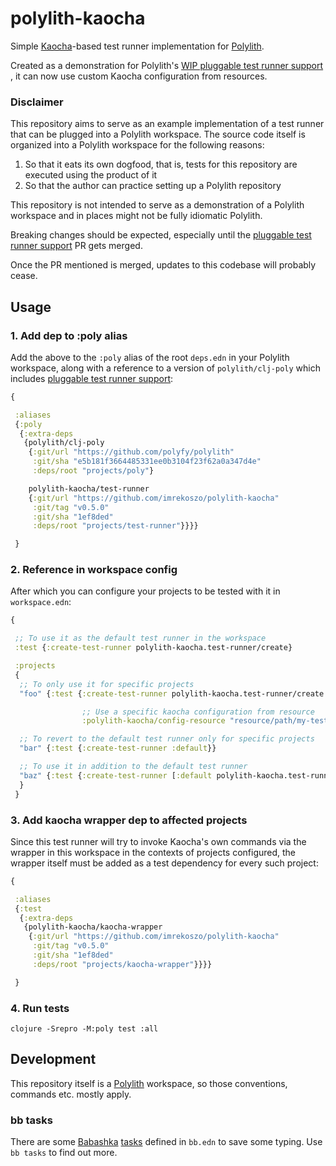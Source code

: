 # polylith-kaocha

Simple [Kaocha](https://github.com/lambdaisland/kaocha )-based test runner
implementation for [Polylith](https://github.com/polyfy/polylith/).

Created as a demonstration for
Polylith's [WIP pluggable test runner support](https://github.com/polyfy/polylith/pull/196)
, it can now use custom Kaocha configuration from resources.

### Disclaimer

This repository aims to serve as an example implementation of a test runner that
can be plugged into a Polylith workspace. The source code itself is organized
into a Polylith workspace for the following reasons:

1. So that it eats its own dogfood, that is, tests for this repository are
   executed using the product of it
2. So that the author can practice setting up a Polylith repository

This repository is not intended to serve as a demonstration of a Polylith
workspace and in places might not be fully idiomatic Polylith.

Breaking changes should be expected, especially until
the [pluggable test runner support](https://github.com/polyfy/polylith/pull/196)
PR gets merged.

Once the PR mentioned is merged, updates to this codebase will probably cease.

## Usage

### 1. Add dep to :poly alias

Add the above to the `:poly` alias of the root `deps.edn` in your Polylith
workspace, along with a reference to a version of `polylith/clj-poly` which
includes [pluggable test runner support](https://github.com/polyfy/polylith/pull/196):

```clojure
{

 :aliases
 {:poly
  {:extra-deps
   {polylith/clj-poly
    {:git/url "https://github.com/polyfy/polylith"
     :git/sha "e5b181f3664485331ee0b3104f23f62a0a347d4e"
     :deps/root "projects/poly"}

    polylith-kaocha/test-runner
    {:git/url "https://github.com/imrekoszo/polylith-kaocha"
     :git/tag "v0.5.0"
     :git/sha "1ef8ded"
     :deps/root "projects/test-runner"}}}}

 }
```

### 2. Reference in workspace config

After which you can configure your projects to be tested with it
in `workspace.edn`:

```clojure
{

 ;; To use it as the default test runner in the workspace
 :test {:create-test-runner polylith-kaocha.test-runner/create}

 :projects
 {
  ;; To only use it for specific projects
  "foo" {:test {:create-test-runner polylith-kaocha.test-runner/create

                ;; Use a specific kaocha configuration from resource
                :polylith-kaocha/config-resource "resource/path/my-tests.edn"}}

  ;; To revert to the default test runner only for specific projects
  "bar" {:test {:create-test-runner :default}}

  ;; To use it in addition to the default test runner
  "baz" {:test {:create-test-runner [:default polylith-kaocha.test-runner/create]}}
  }
 }
```

### 3. Add kaocha wrapper dep to affected projects

Since this test runner will try to invoke Kaocha's own commands via the wrapper
in this workspace in the contexts of projects configured, the wrapper itself
must be added as a test dependency for every such project:

```clojure
{

 :aliases
 {:test
  {:extra-deps
   {polylith-kaocha/kaocha-wrapper
    {:git/url "https://github.com/imrekoszo/polylith-kaocha"
     :git/tag "v0.5.0"
     :git/sha "1ef8ded"
     :deps/root "projects/kaocha-wrapper"}}}}

 }
```

### 4. Run tests

```shell
clojure -Srepro -M:poly test :all
```

## Development

This repository itself is a [Polylith](https://github.com/polyfy/polylith/)
workspace, so those conventions, commands etc. mostly apply.

### bb tasks

There are
some [Babashka](https://github.com/babashka/babashka) [tasks](https://book.babashka.org/#tasks)
defined in `bb.edn` to save some typing. Use `bb tasks` to find out more.
